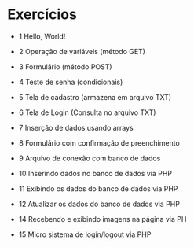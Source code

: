 # Exercícios

- 1 Hello, World!

- 2 Operação de variáveis (método GET)
  
- 3 Formulário (método POST)
  
- 4 Teste de senha (condicionais)
  
- 5 Tela de cadastro (armazena em arquivo TXT)
  
- 6 Tela de Login (Consulta no arquivo TXT)

- 7 Inserção de dados usando arrays

- 8 Formulário com confirmação de preenchimento

- 9 Arquivo de conexão com banco de dados

- 10 Inserindo dados no banco de dados via PHP

- 11 Exibindo os dados do banco de dados via PHP

- 12 Atualizar os dados do banco de dados via PHP

- 14 Recebendo e exibindo imagens na página via PH
  
- 15 Micro sistema de login/logout via PHP
